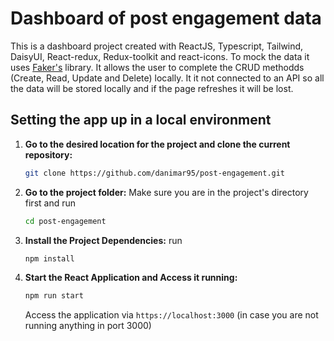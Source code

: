# Dashboard of post engagement data

This is a dashboard project created with ReactJS, Typescript, Tailwind, DaisyUI, React-redux, Redux-toolkit and react-icons. To mock the data it uses [Faker's](https://fakerjs.dev/) library.
It allows the user to complete the CRUD methodds (Create, Read, Update and Delete) locally. It it not connected to an API so all the data will be stored locally and if the page refreshes it will be lost.


## Setting the app up in a local environment

1. **Go to the desired location for the project and clone the current repository:**

    ```bash
    git clone https://github.com/danimar95/post-engagement.git
    ```
2. **Go to the project folder:**
    Make sure you are in the project's directory first and run
    ```bash
    cd post-engagement
    ```
3. **Install the Project Dependencies:**
    run
    ```bash
    npm install
    ```
4. **Start the React Application and Access it running:**
     ```bash
     npm run start 
    ```
    
    Access the application via `https://localhost:3000` (in case you are not running anything in port 3000)

